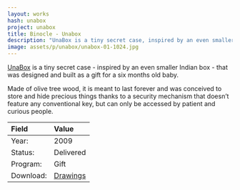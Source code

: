 ```yaml
---
layout: works
hash: unabox
project: unabox
title: Binocle - Unabox
description: "UnaBox is a tiny secret case, inspired by an even smaller Indian box, designed and built as a gift for a six months old baby. Made of olive tree wood..."
image: assets/p/unabox/unabox-01-1024.jpg
---
```


[UnaBox](https://www.youtube.com/watch?v=MlnLVAajYLs) is a tiny secret case - inspired by an even smaller Indian box - that was designed and built as a gift for a six months old baby.

Made of olive tree wood, it is meant to last forever and was conceived to store and hide precious things thanks to a security mechanism that doesn’t feature any conventional key, but can only be accessed by patient and curious people.

| Field | Value |
|:----------|:--------------------------------------------------------------------------------------|
| Year:     | 2009                                                                                  |
| Status:   | Delivered                                                                             |
| Program:  | Gift                                                                                  |
| Download: | [Drawings](https://www.dropbox.com/sh/742cise5viho1wd/AAAtBLwMZ1twmcFso4FYcqZfa?dl=0) |
